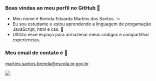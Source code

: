 ### Boas vindas ao meu perfil no GitHub 👋

- Meu nome é Brenda Eduarda Martins dos Santos. ♒
- Eu sou estudante e estou aprendendo a linguagem de progamação JavaScript, html e css. 🥇
- Ultilizo esse espaço para armazenar meus códigos e compartilhar experiencias.

### Meu email de contato é 📧 
martins.santos.brenda@escola.pr.gov.br

![](https://media.tenor.com/GOabrbLMl4AAAAAd/plink-cat-plink.gif)

